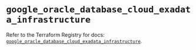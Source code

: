 # `google_oracle_database_cloud_exadata_infrastructure`

Refer to the Terraform Registry for docs: [`google_oracle_database_cloud_exadata_infrastructure`](https://registry.terraform.io/providers/hashicorp/google/6.43.0/docs/resources/oracle_database_cloud_exadata_infrastructure).
